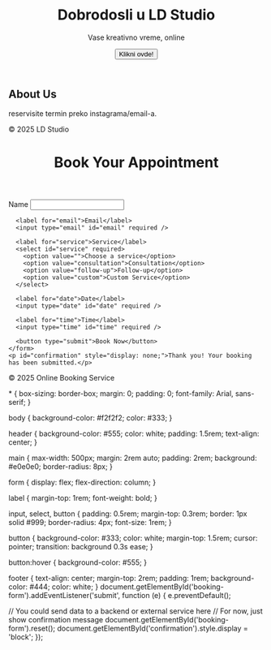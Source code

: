 <!DOCTYPE html>
<html lang="en">
<head>
     <meta charset="UTF-8"> 
     <meta name="viewport" content="width=device-width, initial-scale=1.0"> 
     <title>LD Studio</title>
     <link rel="stylesheet" href="style.css">
</head>
<body>
     <header> 
         <h1>Dobrodosli u LD Studio</h1>
         <p>Vase kreativno vreme, online</p>
         <button id="magicBtn">Klikni ovde!</button>
</header>

<main> 
    <section>
      <h2>About Us</h2>
      <p> reservisite termin preko instagrama/email-a.</p>
  </section>
</main>

<footer>
    <p>© 2025 LD Studio</p>
</footer>
<script src="script.js">
  
</script>
</body>
</html>

<!DOCTYPE html>
<html lang="en">
<head>
  <meta charset="UTF-8" />
  <meta name="viewport" content="width=device-width, initial-scale=1.0"/>
  <title>Online Booking</title>
  <link rel="stylesheet" href="style.css" />
</head>
<body>
  <header>
    <h1>Book Your Appointment</h1>
  </header>

  <main>
    <form id="booking-form">
      <label for="name">Name</label>
      <input type="text" id="name" required />

      <label for="email">Email</label>
      <input type="email" id="email" required />

      <label for="service">Service</label>
      <select id="service" required>
        <option value="">Choose a service</option>
        <option value="consultation">Consultation</option>
        <option value="follow-up">Follow-up</option>
        <option value="custom">Custom Service</option>
      </select>

      <label for="date">Date</label>
      <input type="date" id="date" required />

      <label for="time">Time</label>
      <input type="time" id="time" required />

      <button type="submit">Book Now</button>
    </form>
    <p id="confirmation" style="display: none;">Thank you! Your booking has been submitted.</p>
  </main>

  <footer>
    <p>&copy; 2025 Online Booking Service</p>
  </footer>

  <script src="script.js"></script>
</body>
</html>
* {
  box-sizing: border-box;
  margin: 0;
  padding: 0;
  font-family: Arial, sans-serif;
}

body {
  background-color: #f2f2f2;
  color: #333;
}

header {
  background-color: #555;
  color: white;
  padding: 1.5rem;
  text-align: center;
}

main {
  max-width: 500px;
  margin: 2rem auto;
  padding: 2rem;
  background: #e0e0e0;
  border-radius: 8px;
}

form {
  display: flex;
  flex-direction: column;
}

label {
  margin-top: 1rem;
  font-weight: bold;
}

input, select, button {
  padding: 0.5rem;
  margin-top: 0.3rem;
  border: 1px solid #999;
  border-radius: 4px;
  font-size: 1rem;
}

button {
  background-color: #333;
  color: white;
  margin-top: 1.5rem;
  cursor: pointer;
  transition: background 0.3s ease;
}

button:hover {
  background-color: #555;
}

footer {
  text-align: center;
  margin-top: 2rem;
  padding: 1rem;
  background-color: #444;
  color: white;
}
document.getElementById('booking-form').addEventListener('submit', function (e) {
  e.preventDefault();

  // You could send data to a backend or external service here
  // For now, just show confirmation message
  document.getElementById('booking-form').reset();
  document.getElementById('confirmation').style.display = 'block';
});


